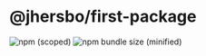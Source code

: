 # @jhersbo/first-package

![npm (scoped)](https://img.shields.io/npm/v/@jhersbo/first-package)
![npm bundle size (minified)](https://img.shields.io/bundlephobia/min/@jhersbo/first-package)